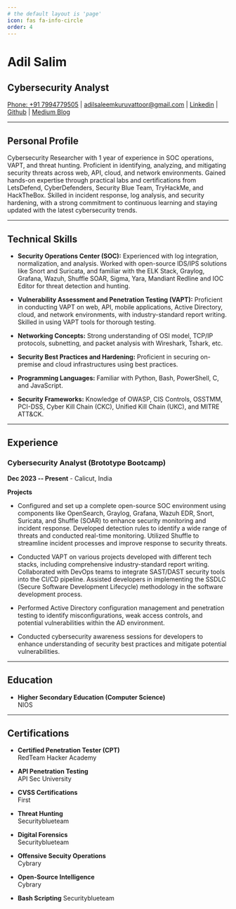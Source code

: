 ```yaml
---
# the default layout is 'page'
icon: fas fa-info-circle
order: 4
---
```


# Adil Salim
## Cybersecurity Analyst

[Phone: +91 7994779505](tel:+917994779505) | [adilsaleemkuruvattoor@gmail.com](mailto:adilsaleemkuruvattoor@gmail.com) | [Linkedin](https://www.linkedin.com/in/adil-emmi/) | [Github](https://github.com/adilsalim1) | [Medium Blog](https://medium.com/@xUr00U)

---

## Personal Profile

Cybersecurity Researcher with 1 year of experience in SOC operations, VAPT, and threat hunting. Proficient in identifying,
analyzing, and mitigating security threats across web, API, cloud, and network environments. Gained hands-on expertise through
practical labs and certifications from LetsDefend, CyberDefenders, Security Blue Team, TryHackMe, and HackTheBox. Skilled in
incident response, log analysis, and security hardening, with a strong commitment to continuous learning and staying updated
with the latest cybersecurity trends.

---

## Technical Skills

- **Security Operations Center (SOC):** Experienced with log integration, normalization, and analysis. Worked with open-source IDS/IPS solutions like Snort and Suricata, and familiar with the ELK Stack, Graylog, Grafana, Wazuh, Shuffle SOAR, Sigma, Yara, Mandiant Redline and IOC Editor for threat detection and hunting.

- **Vulnerability Assessment and Penetration Testing (VAPT):** Proficient in conducting VAPT on web, API, mobile applications, Active Directory, cloud, and network environments, with industry-standard report writing. Skilled in using VAPT tools for thorough testing.

- **Networking Concepts:** Strong understanding of OSI model, TCP/IP protocols, subnetting, and packet analysis with Wireshark, Tshark, etc.

- **Security Best Practices and Hardening:** Proficient in securing on-premise and cloud infrastructures using best practices.

- **Programming Languages:** Familiar with Python, Bash, PowerShell, C, and JavaScript.

- **Security Frameworks:** Knowledge of OWASP, CIS Controls, OSSTMM, PCI-DSS, Cyber Kill Chain (CKC), Unified Kill Chain (UKC), and MITRE ATT&CK.

---

## Experience

### Cybersecurity Analyst (Brototype Bootcamp)  
**Dec 2023 -- Present**  - Calicut, India

**Projects** 

- Configured and set up a complete open-source SOC environment using components like OpenSearch, Graylog, Grafana, Wazuh EDR, Snort, Suricata, and Shuffle (SOAR) to enhance security monitoring and incident response. Developed detection rules to identify a wide range of threats and conducted real-time monitoring. Utilized Shuffle to streamline incident processes and improve response to security threats.

- Conducted VAPT on various projects developed with different tech stacks, including comprehensive industry-standard report writing. Collaborated with DevOps teams to integrate SAST/DAST security tools into the CI/CD pipeline. Assisted developers in implementing the SSDLC (Secure Software Development Lifecycle) methodology in the software development process.

- Performed Active Directory configuration management and penetration testing to identify misconfigurations, weak access controls, and potential vulnerabilities within the AD environment.

- Conducted cybersecurity awareness sessions for developers to enhance understanding of security best practices and mitigate potential vulnerabilities.

---

## Education

- **Higher Secondary Education (Computer Science)**  
  NIOS

---


## Certifications

- **Certified Penetration Tester (CPT)**  
  RedTeam Hacker Academy

- **API Penetration Testing**  
  API Sec University

- **CVSS Certifications**  
  First

- **Threat Hunting**  
  Securityblueteam

- **Digital Forensics**  
  Securityblueteam

- **Offensive Secuity Operations**  
  Cybrary

- **Open-Source Intelligence**  
  Cybrary

- **Bash Scripting**
  Securityblueteam
